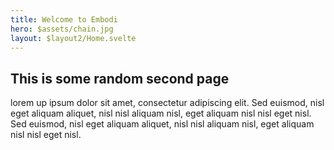 ```yaml
---
title: Welcome to Embodi
hero: $assets/chain.jpg
layout: $layout2/Home.svelte
---
```


## This is some random second page

lorem up ipsum dolor sit amet, consectetur adipiscing elit. Sed euismod, nisl eget aliquam aliquet, nisl nisl aliquam nisl, eget aliquam nisl nisl eget nisl. Sed euismod, nisl eget aliquam aliquet, nisl nisl aliquam nisl, eget aliquam nisl nisl eget nisl.
